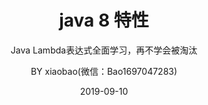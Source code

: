 ---
layout:     post
title:      java 8 特性
subtitle:   Java Lambda表达式全面学习，再不学会被淘汰
date:       2019-09-10
author:     BY xiaobao(微信：Bao1697047283)
header-img: img/post-bg-mi1.jpg
catalog: true
tags:
    - blog
    - 数据开发
    - java
    
---